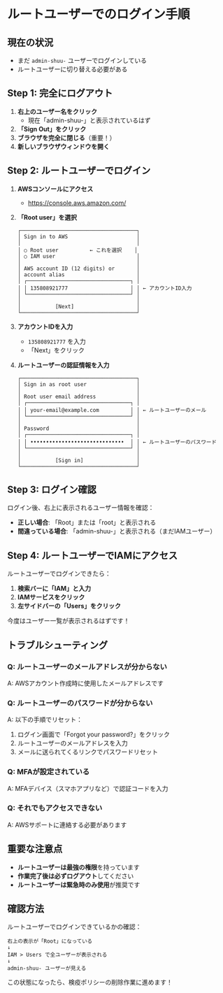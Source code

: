 # ルートユーザーでのログイン手順

## 現在の状況
- まだ `admin-shuu-` ユーザーでログインしている
- ルートユーザーに切り替える必要がある

## Step 1: 完全にログアウト

1. **右上のユーザー名をクリック**
   - 現在「admin-shuu-」と表示されているはず
2. **「Sign Out」をクリック**
3. **ブラウザを完全に閉じる**（重要！）
4. **新しいブラウザウィンドウを開く**

## Step 2: ルートユーザーでログイン

1. **AWSコンソールにアクセス**
   - https://console.aws.amazon.com/

2. **「Root user」を選択**
   ```
   ┌─────────────────────────────────────┐
   │ Sign in to AWS                      │
   │                                     │
   │ ○ Root user          ← これを選択    │
   │ ○ IAM user                          │
   │                                     │
   │ AWS account ID (12 digits) or       │
   │ account alias                       │
   │ ┌─────────────────────────────────┐ │
   │ │ 135808921777                    │ │ ← アカウントID入力
   │ └─────────────────────────────────┘ │
   │                                     │
   │           [Next]                    │
   └─────────────────────────────────────┘
   ```

3. **アカウントIDを入力**
   - `135808921777` を入力
   - 「Next」をクリック

4. **ルートユーザーの認証情報を入力**
   ```
   ┌─────────────────────────────────────┐
   │ Sign in as root user                │
   │                                     │
   │ Root user email address             │
   │ ┌─────────────────────────────────┐ │
   │ │ your-email@example.com          │ │ ← ルートユーザーのメール
   │ └─────────────────────────────────┘ │
   │                                     │
   │ Password                            │
   │ ┌─────────────────────────────────┐ │
   │ │ ••••••••••••••••••••••••••••••  │ │ ← ルートユーザーのパスワード
   │ └─────────────────────────────────┘ │
   │                                     │
   │           [Sign in]                 │
   └─────────────────────────────────────┘
   ```

## Step 3: ログイン確認

ログイン後、右上に表示されるユーザー情報を確認：
- **正しい場合**: 「Root」または「root」と表示される
- **間違っている場合**: 「admin-shuu-」と表示される（まだIAMユーザー）

## Step 4: ルートユーザーでIAMにアクセス

ルートユーザーでログインできたら：
1. **検索バーに「IAM」と入力**
2. **IAMサービスをクリック**
3. **左サイドバーの「Users」をクリック**

今度はユーザー一覧が表示されるはずです！

## トラブルシューティング

### Q: ルートユーザーのメールアドレスが分からない
A: AWSアカウント作成時に使用したメールアドレスです

### Q: ルートユーザーのパスワードが分からない
A: 以下の手順でリセット：
1. ログイン画面で「Forgot your password?」をクリック
2. ルートユーザーのメールアドレスを入力
3. メールに送られてくるリンクでパスワードリセット

### Q: MFAが設定されている
A: MFAデバイス（スマホアプリなど）で認証コードを入力

### Q: それでもアクセスできない
A: AWSサポートに連絡する必要があります

## 重要な注意点

- **ルートユーザーは最強の権限**を持っています
- **作業完了後は必ずログアウト**してください
- **ルートユーザーは緊急時のみ使用**が推奨です

## 確認方法

ルートユーザーでログインできているかの確認：
```
右上の表示が「Root」になっている
↓
IAM > Users で全ユーザーが表示される
↓
admin-shuu- ユーザーが見える
```

この状態になったら、検疫ポリシーの削除作業に進めます！